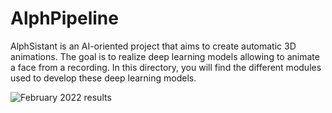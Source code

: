# AlphPipeline

AlphSistant is an AI-oriented project that aims to create automatic 3D animations. The goal is to realize deep learning models allowing to animate a face from a recording. 
In this directory, you will find the different modules used to develop these deep learning models.

![February 2022 results](../Capture_08feb22.png)